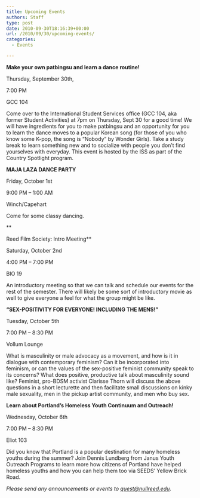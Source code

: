 ```yaml
---
title: Upcoming Events
authors: Staff
type: post
date: 2010-09-30T18:16:39+00:00
url: /2010/09/30/upcoming-events/
categories:
  - Events

---
```

**Make your own patbingsu and learn a dance routine!**
  
Thursday, September 30th,
  
7:00 PM
  
GCC 104

Come over to the International Student Services office (GCC 104, aka former Student Activities) at 7pm on Thursday, Sept 30 for a good time! We will have ingredients for you to make patbingsu and an opportunity for you to learn the dance moves to a popular Korean song (for those of you who know some K-pop, the song is “Nobody” by Wonder Girls). Take a study break to learn something new and to socialize with people you don’t find yourselves with everyday. This event is hosted by the ISS as part of the Country Spotlight program.

**MAJA LAZA DANCE PARTY**
  
Friday, October 1st
  
9:00 PM &#8211; 1:00 AM
  
Winch/Capehart

Come for some classy dancing.
  
**
  
Reed Film Society: Intro Meeting**
  
Saturday, October 2nd
  
4:00 PM &#8211; 7:00 PM
  
BIO 19

An introductory meeting so that we can talk and schedule our events for the rest of the semester. There will likely be some sort of introductory movie as well to give everyone a feel for what the group might be like.

**“SEX-POSITIVITY FOR EVERYONE! INCLUDING THE MENS!”**
  
Tuesday, October 5th
  
7:00 PM &#8211; 8:30 PM
  
Vollum Lounge

What is masculinity or male advocacy as a movement, and how is it in dialogue with contemporary feminism? Can it be incorporated into feminism, or can the values of the sex-positive feminist community speak to its concerns? What does positive, productive talk about masculinity sound like? Feminist, pro-BDSM activist Clarisse Thorn will discuss the above questions in a short lecturette and then facilitate small discussions on kinky male sexuality, men in the pickup artist community, and men who buy sex.

**Learn about Portland’s Homeless Youth Continuum and Outreach!**
  
Wednesday, October 6th
  
7:00 PM &#8211; 8:30 PM
  
Eliot 103

Did you know that Portland is a popular destination for many homeless youths during the summer? Join Dennis Lundberg from Janus Youth Outreach Programs to learn more how citizens of Portland have helped homeless youths and how you can help them too via SEEDS’ Yellow Brick Road.

_Please send any announcements or events to [&#x71;&#x75;&#x65;&#x73;&#x74;&#x40;<span class="oe_displaynone">null</span>&#x72;&#x65;&#x65;&#x64;&#x2e;&#x65;&#x64;&#x75;][1]._

 [1]: mailto:&#x71;&#x75;&#x65;&#x73;&#x74;&#x40;&#x72;&#x65;&#x65;&#x64;&#x2e;&#x65;&#x64;&#x75;
